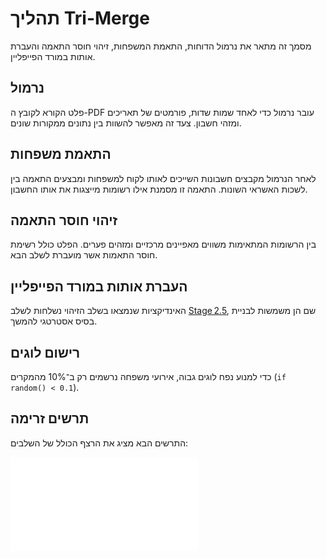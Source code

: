 # תהליך Tri-Merge

מסמך זה מתאר את נרמול הדוחות, התאמת המשפחות, זיהוי חוסר התאמה והעברת אותות במורד הפייפליין.

## נרמול
פלט הקורא לקובץ ה-PDF עובר נרמול כדי לאחד שמות שדות, פורמטים של תאריכים ומזהי חשבון. צעד זה מאפשר להשוות בין נתונים ממקורות שונים.

## התאמת משפחות
לאחר הנרמול מקבצים חשבונות השייכים לאותו לקוח למשפחות ומבצעים התאמה בין לשכות האשראי השונות. התאמה זו מסמנת אילו רשומות מייצגות את אותו החשבון.

## זיהוי חוסר התאמה
בין הרשומות המתאימות משווים מאפיינים מרכזיים ומזהים פערים. הפלט כולל רשימת חוסר התאמות אשר מועברת לשלב הבא.

## העברת אותות במורד הפייפליין
האינדיקציות שנמצאו בשלב הזיהוי נשלחות לשלב [Stage 2.5](../STAGE_2_5.md), שם הן משמשות לבניית בסיס אסטרטגי להמשך.

## רישום לוגים
כדי למנוע נפח לוגים גבוה, אירועי משפחה נרשמים רק ב־10% מהמקרים (`if random() < 0.1`).

## תרשים זרימה
התרשים הבא מציג את הרצף הכולל של השלבים:

![תרשים הזרימה](flow.mmd)

